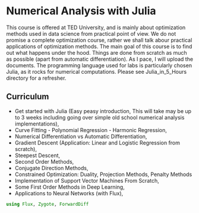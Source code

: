# Numerical Analysis with Julia
This course is offered at TED University, and is mainly about optimization methods used in data science from practical point of view. We do not promise a complete optimization course, rather we shall talk abour practical applications of optimization methods. The main goal of this course is to find out what happens under the hood. Things are done from scratch as much as possible (apart from automatic differentiation). As I pace, I will upload the documents. 
The programming language used for labs is particularly chosen Julia, as it rocks for numerical computations. Please see Julia_in_5_Hours directory for a refresher.  

## Curriculum
- Get started with Julia (Easy peasy introduction, This will take may be up to 3 weeks including going over simple old school numerical analysis implementations),
- Curve Fitting - Polynomial Regression - Harmonic Regression,
- Numerical Differentiation vs Automatic Differentiation,
- Gradient Descent (Application: Linear and Logistic Regression from scratch),
- Steepest Descent,
- Second Order Methods,
- Conjugate Direction Methods,
- Constrained Optimization: Duality, Projection Methods, Penalty Methods
- Implementation of Support Vector Machines From Scratch,
- Some First Order Methods in Deep Learning,
- Applications to Neural Networks (with Flux),

````julia
using Flux, Zygote, ForwardDiff
````
